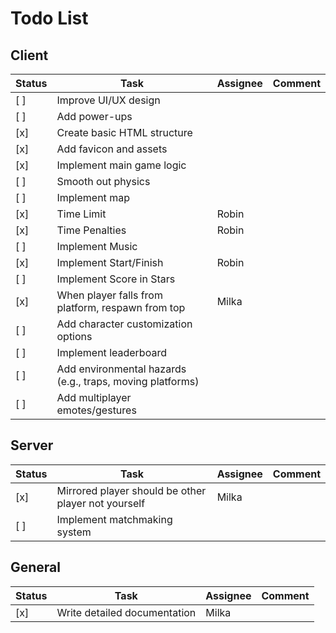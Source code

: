 # Todo List

## Client

| Status | Task                                                      | Assignee | Comment |
| ------ | --------------------------------------------------------- | -------- | ------- |
| [ ]    | Improve UI/UX design                                      |          |         |
| [ ]    | Add power-ups                                             |          |         |
| [x]    | Create basic HTML structure                               |          |         |
| [x]    | Add favicon and assets                                    |          |         |
| [x]    | Implement main game logic                                 |          |         |
| [ ]    | Smooth out physics                                        |          |         |
| [ ]    | Implement map                                             |          |         |
| [x]    | Time Limit                                                | Robin    |         |
| [x]    | Time Penalties                                            | Robin    |         |
| [ ]    | Implement Music                                           |          |         |
| [x]    | Implement Start/Finish                                    | Robin    |         |
| [ ]    | Implement Score in Stars                                  |          |         |
| [x]    | When player falls from platform, respawn from top         | Milka    |         |
| [ ]    | Add character customization options                       |          |         |
| [ ]    | Implement leaderboard                                     |          |         |
| [ ]    | Add environmental hazards (e.g., traps, moving platforms) |          |         |
| [ ]    | Add multiplayer emotes/gestures                           |          |         |

## Server

| Status | Task                                                | Assignee | Comment |
| ------ | --------------------------------------------------- | -------- | ------- |
| [x]    | Mirrored player should be other player not yourself | Milka    |         |
| [ ]    | Implement matchmaking system                        |          |         |

## General

| Status | Task                         | Assignee | Comment |
| ------ | ---------------------------- | -------- | ------- |
| [x]    | Write detailed documentation | Milka    |         |
